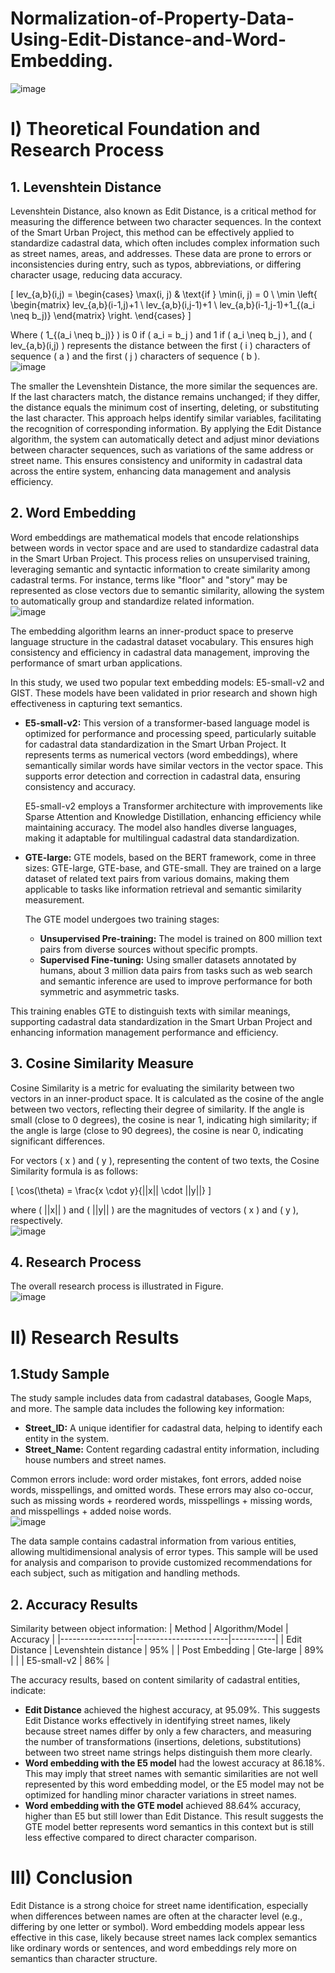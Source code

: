 # Normalization-of-Property-Data-Using-Edit-Distance-and-Word-Embedding.
![image](https://github.com/user-attachments/assets/5f37a08e-303d-4335-a46b-9d10505e804a)

# I) Theoretical Foundation and Research Process

## **1. Levenshtein Distance**

Levenshtein Distance, also known as Edit Distance, is a critical method for measuring the difference between two character sequences. In the context of the Smart Urban Project, this method can be effectively applied to standardize cadastral data, which often includes complex information such as street names, areas, and addresses. These data are prone to errors or inconsistencies during entry, such as typos, abbreviations, or differing character usage, reducing data accuracy.

\[
lev_{a,b}(i,j) = 
\begin{cases} 
\max(i, j) & \text{if } \min(i, j) = 0 \\ 
\min \left\{
\begin{matrix}
lev_{a,b}(i-1,j)+1 \\ 
lev_{a,b}(i,j-1)+1 \\ 
lev_{a,b}(i-1,j-1)+1_{(a_i \neq b_j)}
\end{matrix}
\right. 
\end{cases}
\]

Where \( 1_{(a_i \neq b_j)} \) is 0 if \( a_i = b_j \) and 1 if \( a_i \neq b_j \), and \( lev_{a,b}(i,j) \) represents the distance between the first \( i \) characters of sequence \( a \) and the first \( j \) characters of sequence \( b \).
\
![image](https://github.com/user-attachments/assets/b1f8be25-f7d8-46d6-8fcc-bd1d301daae7)

The smaller the Levenshtein Distance, the more similar the sequences are. If the last characters match, the distance remains unchanged; if they differ, the distance equals the minimum cost of inserting, deleting, or substituting the last character. This approach helps identify similar variables, facilitating the recognition of corresponding information. By applying the Edit Distance algorithm, the system can automatically detect and adjust minor deviations between character sequences, such as variations of the same address or street name. This ensures consistency and uniformity in cadastral data across the entire system, enhancing data management and analysis efficiency.

## **2. Word Embedding**

Word embeddings are mathematical models that encode relationships between words in vector space and are used to standardize cadastral data in the Smart Urban Project. This process relies on unsupervised training, leveraging semantic and syntactic information to create similarity among cadastral terms. For instance, terms like "floor" and "story" may be represented as close vectors due to semantic similarity, allowing the system to automatically group and standardize related information.
\
![image](https://github.com/user-attachments/assets/4321bf18-34d0-4f45-ba33-556a97f099a1)

The embedding algorithm learns an inner-product space to preserve language structure in the cadastral dataset vocabulary. This ensures high consistency and efficiency in cadastral data management, improving the performance of smart urban applications.

In this study, we used two popular text embedding models: E5-small-v2 and GIST. These models have been validated in prior research and shown high effectiveness in capturing text semantics.

- **E5-small-v2:** This version of a transformer-based language model is optimized for performance and processing speed, particularly suitable for cadastral data standardization in the Smart Urban Project. It represents terms as numerical vectors (word embeddings), where semantically similar words have similar vectors in the vector space. This supports error detection and correction in cadastral data, ensuring consistency and accuracy.

  E5-small-v2 employs a Transformer architecture with improvements like Sparse Attention and Knowledge Distillation, enhancing efficiency while maintaining accuracy. The model also handles diverse languages, making it adaptable for multilingual cadastral data standardization.

- **GTE-large:** GTE models, based on the BERT framework, come in three sizes: GTE-large, GTE-base, and GTE-small. They are trained on a large dataset of related text pairs from various domains, making them applicable to tasks like information retrieval and semantic similarity measurement.

  The GTE model undergoes two training stages:
  - **Unsupervised Pre-training:** The model is trained on 800 million text pairs from diverse sources without specific prompts.
  - **Supervised Fine-tuning:** Using smaller datasets annotated by humans, about 3 million data pairs from tasks such as web search and semantic inference are used to improve performance for both symmetric and asymmetric tasks.

This training enables GTE to distinguish texts with similar meanings, supporting cadastral data standardization in the Smart Urban Project and enhancing information management performance and efficiency.

## **3. Cosine Similarity Measure**

Cosine Similarity is a metric for evaluating the similarity between two vectors in an inner-product space. It is calculated as the cosine of the angle between two vectors, reflecting their degree of similarity. If the angle is small (close to 0 degrees), the cosine is near 1, indicating high similarity; if the angle is large (close to 90 degrees), the cosine is near 0, indicating significant differences.

For vectors \( x \) and \( y \), representing the content of two texts, the Cosine Similarity formula is as follows:

\[
\cos(\theta) = \frac{x \cdot y}{||x|| \cdot ||y||}
\]

where \( ||x|| \) and \( ||y|| \) are the magnitudes of vectors \( x \) and \( y \), respectively.
\
![image](https://github.com/user-attachments/assets/564e3890-37fa-4854-bcda-c2442c6f4d4d)

## **4. Research Process**

The overall research process is illustrated in Figure.
\
![image](https://github.com/user-attachments/assets/cd26f3cb-a2e6-47ba-9e06-e56353b491f5)


# II) Research Results

## **1.Study Sample**

The study sample includes data from cadastral databases, Google Maps, and more. The sample data includes the following key information:
- **Street_ID:** A unique identifier for cadastral data, helping to identify each entity in the system.
- **Street_Name:** Content regarding cadastral entity information, including house numbers and street names.

Common errors include: word order mistakes, font errors, added noise words, misspellings, and omitted words. These errors may also co-occur, such as missing words + reordered words, misspellings + missing words, and misspellings + added noise words.
\
![image](https://github.com/user-attachments/assets/022eb854-0235-4129-89ad-69a3d12d828c)

The data sample contains cadastral information from various entities, allowing multidimensional analysis of error types. This sample will be used for analysis and comparison to provide customized recommendations for each subject, such as mitigation and handling methods.

## **2. Accuracy Results**

Similarity between object information:
| Method           | Algorithm/Model       | Accuracy  |
|------------------|-----------------------|-----------|
| Edit Distance    | Levenshtein distance  | 95%       |
| Post Embedding   | Gte-large             | 89%       |
|                  | E5-small-v2           | 86%       |

The accuracy results, based on content similarity of cadastral entities, indicate:
- **Edit Distance** achieved the highest accuracy, at 95.09%. This suggests Edit Distance works effectively in identifying street names, likely because street names differ by only a few characters, and measuring the number of transformations (insertions, deletions, substitutions) between two street name strings helps distinguish them more clearly.
- **Word embedding with the E5 model** had the lowest accuracy at 86.18%. This may imply that street names with semantic similarities are not well represented by this word embedding model, or the E5 model may not be optimized for handling minor character variations in street names.
- **Word embedding with the GTE model** achieved 88.64% accuracy, higher than E5 but still lower than Edit Distance. This result suggests the GTE model better represents word semantics in this context but is still less effective compared to direct character comparison.

# III) Conclusion

Edit Distance is a strong choice for street name identification, especially when differences between names are often at the character level (e.g., differing by one letter or symbol). Word embedding models appear less effective in this case, likely because street names lack complex semantics like ordinary words or sentences, and word embeddings rely more on semantics than character structure.
